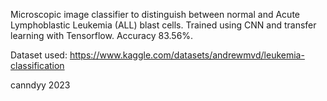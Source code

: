  Microscopic image classifier to distinguish between normal and Acute Lymphoblastic Leukemia (ALL) blast cells.
 Trained using CNN and transfer learning with Tensorflow. Accuracy 83.56%.
 
 Dataset used:
 https://www.kaggle.com/datasets/andrewmvd/leukemia-classification
 
 canndyy 2023
